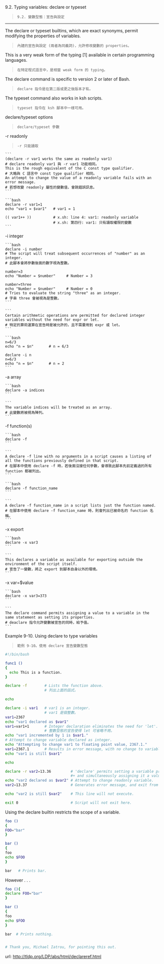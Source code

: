 9.2. Typing variables: declare or typeset
>`9.2. 變數型態：宣告與設定`

---

The declare or typeset builtins, which are exact synonyms, permit modifying the properties of variables. 
>`內建的宣告與設定 (兩者為同義詞)，允許修改變數的 properties。`

This is a very weak form of the typing [1] available in certain programming languages. 
>`在特定程式語言中，是相當 weak form 的 typing。`

The declare command is specific to version 2 or later of Bash. 
>`declare 指令是在第二版或更之後版本才有。`

The typeset command also works in ksh scripts.
>`typeset 指令在 ksh 腳本中一樣可用。`

declare/typeset options
>`declare/typeset 參數`

-r readonly
>`-r 只能讀取`

    ```
    (declare -r var1 works the same as readonly var1)
    # declare readonly var1 與 -r var1 功能相同。
    This is the rough equivalent of the C const type qualifier. 
    # 大略與 C 語言中 const type qualifier 相同。
    An attempt to change the value of a readonly variable fails with an error message.
    # 若想改變 readonly 屬性的變數值，會跳錯誤訊息。
    ```
    
    ```bash
    declare -r var1=1
    echo "var1 = $var1"   # var1 = 1

    (( var1++ ))          # x.sh: line 4: var1: readonly variable
                          # x.sh: 第四行: var1: 只有讀取權限的變數
    ```

-i integer

    ```bash
    declare -i number
    # The script will treat subsequent occurrences of "number" as an integer.	
    # 此腳本會將參數後面的數字視為整數。

    number=3
    echo "Number = $number"     # Number = 3

    number=three
    echo "Number = $number"     # Number = 0
    # Tries to evaluate the string "three" as an integer.
    # 字串 three 會被視為是整數。
    ```

    ```
    Certain arithmetic operations are permitted for declared integer variables without the need for expr or let.
    # 特定的算術運算在宣告時是被允許的，且不需要用到 expr 或 let。
    ```
    
    ```bash
    n=6/3
    echo "n = $n"       # n = 6/3

    declare -i n
    n=6/3
    echo "n = $n"       # n = 2
    ```
    
-a array

    ```bash
    declare -a indices
    ```
    
    ```
    The variable indices will be treated as an array.
    # 此變數將被視為陣列。
    ```
    
-f function(s)

    ```bash
    declare -f
    ```
    
    ```
    A declare -f line with no arguments in a script causes a listing of all the functions previously defined in that script.
    # 在腳本中使用 declare -f 時，若後面沒接任何參數，會導致此腳本先前定義過的所有 function 都被列出。
    ```
    
    ```bash
    declare -f function_name
    ```
    
    ```
    A declare -f function_name in a script lists just the function named.
    # 在腳本中使用 declare -f function_name 時，則會列出已被命名的 function 名稱。 
    ```
    
-x export

    ```bash
    declare -x var3
    ```
    
    ```
    This declares a variable as available for exporting outside the environment of the script itself.
    # 宣告了一變數，將之 export 到腳本自身以外的環境。
    ```
    
-x var=$value

    ```bash
    declare -x var3=373
    ```
    
    ```
    The declare command permits assigning a value to a variable in the same statement as setting its properties.
    # deaclare 指令允許變數被宣告的同時，給予值。
    ```
    
Example 9-10. Using declare to type variables
>`範例 9-10。使用 declare 宣告變數型態`

```bash
#!/bin/bash

func1 ()
{
  echo This is a function.
}

declare -f        # Lists the function above.
                  # 列出上面的函式。

echo

declare -i var1   # var1 is an integer.
                  # var1 是個整數。
var1=2367
echo "var1 declared as $var1"
var1=var1+1       # Integer declaration eliminates the need for 'let'.
                  # 整數型態的宣告使得 let 可省略不用。
echo "var1 incremented by 1 is $var1."
# Attempt to change variable declared as integer.
echo "Attempting to change var1 to floating point value, 2367.1."
var1=2367.1       # Results in error message, with no change to variable.
echo "var1 is still $var1"

echo

declare -r var2=13.36         # 'declare' permits setting a variable property
                              #+ and simultaneously assigning it a value.
echo "var2 declared as $var2" # Attempt to change readonly variable.
var2=13.37                    # Generates error message, and exit from script.

echo "var2 is still $var2"    # This line will not execute.

exit 0                        # Script will not exit here.
```

Using the declare builtin restricts the scope of a variable. 

```bash
foo ()
{
FOO="bar"
}

bar ()
{
foo
echo $FOO
}

bar   # Prints bar.
```

However . . . 

```bash
foo (){
declare FOO="bar"
}

bar ()
{
foo
echo $FOO
}

bar  # Prints nothing.


# Thank you, Michael Iatrou, for pointing this out.
```

url: http://tldp.org/LDP/abs/html/declareref.html
